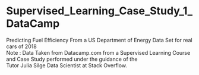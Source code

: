 # Supervised_Learning_Case_Study_1_DataCamp
Predicting Fuel Efficiency From a US Department of Energy Data Set for real cars of 2018  
Note : Data Taken from Datacamp.com from a Supervised Learning Course and Case Study performed under the guidance of the  
       Tutor Julia Silge Data Scientist at Stack Overflow.
